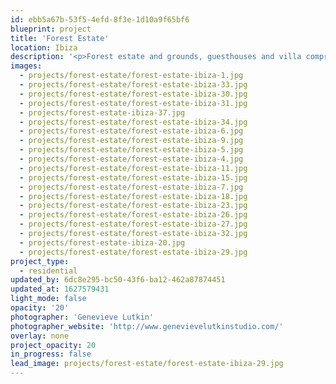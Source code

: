 ```yaml
---
id: ebb5a67b-53f5-4efd-8f3e-1d10a9f65bf6
blueprint: project
title: 'Forest Estate'
location: Ibiza
description: '<p>Forest estate and grounds, guesthouses and villa comprising 4 bedrooms in south-west Ibiza.<br></p>'
images:
  - projects/forest-estate/forest-estate-ibiza-1.jpg
  - projects/forest-estate/forest-estate-ibiza-33.jpg
  - projects/forest-estate/forest-estate-ibiza-30.jpg
  - projects/forest-estate/forest-estate-ibiza-31.jpg
  - projects/forest-estate-ibiza-37.jpg
  - projects/forest-estate/forest-estate-ibiza-34.jpg
  - projects/forest-estate/forest-estate-ibiza-6.jpg
  - projects/forest-estate/forest-estate-ibiza-9.jpg
  - projects/forest-estate/forest-estate-ibiza-5.jpg
  - projects/forest-estate/forest-estate-ibiza-4.jpg
  - projects/forest-estate/forest-estate-ibiza-11.jpg
  - projects/forest-estate/forest-estate-ibiza-15.jpg
  - projects/forest-estate/forest-estate-ibiza-7.jpg
  - projects/forest-estate/forest-estate-ibiza-18.jpg
  - projects/forest-estate/forest-estate-ibiza-23.jpg
  - projects/forest-estate/forest-estate-ibiza-26.jpg
  - projects/forest-estate/forest-estate-ibiza-27.jpg
  - projects/forest-estate/forest-estate-ibiza-32.jpg
  - projects/forest-estate-ibiza-20.jpg
  - projects/forest-estate/forest-estate-ibiza-29.jpg
project_type:
  - residential
updated_by: 6dc8e295-bc50-43f6-ba12-462a87874451
updated_at: 1627579431
light_mode: false
opacity: '20'
photographer: 'Genevieve Lutkin'
photographer_website: 'http://www.genevievelutkinstudio.com/'
overlay: none
project_opacity: 20
in_progress: false
lead_image: projects/forest-estate/forest-estate-ibiza-29.jpg
---
```

